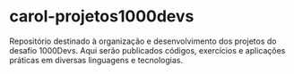 # carol-projetos1000devs
Repositório destinado à organização e desenvolvimento dos projetos do desafio 1000Devs. Aqui serão publicados códigos, exercícios e aplicações práticas em diversas linguagens e tecnologias.
